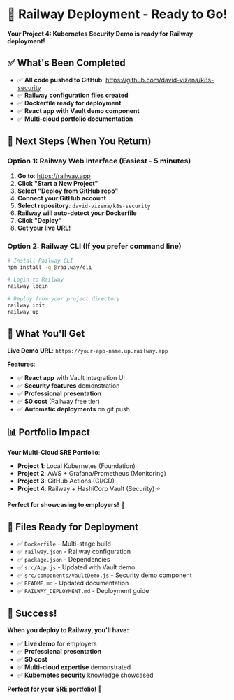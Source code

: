 # 🚂 Railway Deployment - Ready to Go!

**Your Project 4: Kubernetes Security Demo is ready for Railway deployment!**

## ✅ What's Been Completed

- ✅ **All code pushed to GitHub**: https://github.com/david-vizena/k8s-security
- ✅ **Railway configuration files created**
- ✅ **Dockerfile ready for deployment**
- ✅ **React app with Vault demo component**
- ✅ **Multi-cloud portfolio documentation**

## 🚀 Next Steps (When You Return)

### Option 1: Railway Web Interface (Easiest - 5 minutes)

1. **Go to**: https://railway.app
2. **Click "Start a New Project"**
3. **Select "Deploy from GitHub repo"**
4. **Connect your GitHub account**
5. **Select repository**: `david-vizena/k8s-security`
6. **Railway will auto-detect your Dockerfile**
7. **Click "Deploy"**
8. **Get your live URL!**

### Option 2: Railway CLI (If you prefer command line)

```bash
# Install Railway CLI
npm install -g @railway/cli

# Login to Railway
railway login

# Deploy from your project directory
railway init
railway up
```

## 🎯 What You'll Get

**Live Demo URL**: `https://your-app-name.up.railway.app`

**Features**:
- ✅ **React app** with Vault integration UI
- ✅ **Security features** demonstration
- ✅ **Professional presentation**
- ✅ **$0 cost** (Railway free tier)
- ✅ **Automatic deployments** on git push

## 📊 Portfolio Impact

**Your Multi-Cloud SRE Portfolio**:
- **Project 1**: Local Kubernetes (Foundation)
- **Project 2**: AWS + Grafana/Prometheus (Monitoring)
- **Project 3**: GitHub Actions (CI/CD)
- **Project 4**: Railway + HashiCorp Vault (Security) ⭐

**Perfect for showcasing to employers!** 🚀

## 🔧 Files Ready for Deployment

- ✅ `Dockerfile` - Multi-stage build
- ✅ `railway.json` - Railway configuration
- ✅ `package.json` - Dependencies
- ✅ `src/App.js` - Updated with Vault demo
- ✅ `src/components/VaultDemo.js` - Security demo component
- ✅ `README.md` - Updated documentation
- ✅ `RAILWAY_DEPLOYMENT.md` - Deployment guide

## 🎉 Success!

**When you deploy to Railway, you'll have:**
- ✅ **Live demo** for employers
- ✅ **Professional presentation**
- ✅ **$0 cost**
- ✅ **Multi-cloud expertise** demonstrated
- ✅ **Kubernetes security** knowledge showcased

**Perfect for your SRE portfolio!** 🚀

